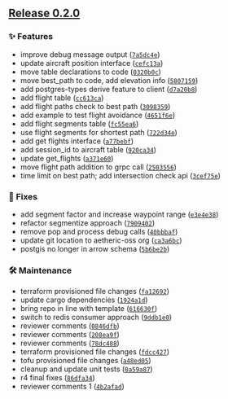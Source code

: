 ## [Release 0.2.0](https://github.com/aetheric-oss/svc-gis/releases/tag/v0.2.0)

### ✨ Features

- improve debug message output ([`7a5dc4e`](https://github.com/aetheric-oss/svc-gis/commit/7a5dc4e390ff60c58d5cd568442be3cc0e1ce11c))
- update aircraft position interface ([`cefc13a`](https://github.com/aetheric-oss/svc-gis/commit/cefc13a1734e51e389909f06acb9b90ebf8fdb24))
- move table declarations to code ([`0320b0c`](https://github.com/aetheric-oss/svc-gis/commit/0320b0c1c8e0fb4f736de11b87be8733e6ac5c6c))
- move best_path to code, add elevation info ([`5807159`](https://github.com/aetheric-oss/svc-gis/commit/5807159f0fa3430ecdfe1ff6b45b32f564874ff1))
- add postgres-types derive feature to client ([`d7a20b8`](https://github.com/aetheric-oss/svc-gis/commit/d7a20b8dc86fb8c4652c6b871da533eab7efe68b))
- add flight table ([`cc613ca`](https://github.com/aetheric-oss/svc-gis/commit/cc613ca009c64a65a5cc2ebbd64825e0fa828cc5))
- add flight paths check to best path ([`3098359`](https://github.com/aetheric-oss/svc-gis/commit/3098359dac61b533b4c9c5fbb58d2624d59fcbe7))
- add example to test flight avoidance ([`4651f6e`](https://github.com/aetheric-oss/svc-gis/commit/4651f6eb11e3c39fb3e9405c725d08678451e1f3))
- add flight segments table ([`fc55ea6`](https://github.com/aetheric-oss/svc-gis/commit/fc55ea662e817c783a8f3be0795f7310f7e9dd82))
- use flight segments for shortest path ([`722d34e`](https://github.com/aetheric-oss/svc-gis/commit/722d34ecd240ede23c0fad0ac2f9a4af7e66c837))
- add get flights interface ([`a77bebf`](https://github.com/aetheric-oss/svc-gis/commit/a77bebff8f71c59394c513ae1742f1c4acef23a1))
- add session_id to aircraft table ([`920ca34`](https://github.com/aetheric-oss/svc-gis/commit/920ca34bb25f8e9ce86919fd615291f3a2a8d382))
- update get_flights ([`a371e60`](https://github.com/aetheric-oss/svc-gis/commit/a371e601d063f3dee2c7b4128091aa4c194fb72d))
- move flight path addition to grpc call ([`2503556`](https://github.com/aetheric-oss/svc-gis/commit/2503556d268d3496d4fc80fa2ae8c3825a860cef))
- time limit on best path; add intersection check api ([`3cef75e`](https://github.com/aetheric-oss/svc-gis/commit/3cef75e5304a04ada0fea2d0d36bf74eff2677df))

### 🐛 Fixes

- add segment factor and increase waypoint range ([`e3e4e38`](https://github.com/aetheric-oss/svc-gis/commit/e3e4e38f2d7c8ba3c94354d16480fef98587f808))
- refactor segmentize approach ([`7909402`](https://github.com/aetheric-oss/svc-gis/commit/790940230623a30bae9bc1a8484143a40fb3aab4))
- remove pop and process debug calls ([`40bbbaf`](https://github.com/aetheric-oss/svc-gis/commit/40bbbaf5f8e7c11a0399074e8115cb34e3446852))
- update git location to aetheric-oss org ([`ca3a6bc`](https://github.com/aetheric-oss/svc-gis/commit/ca3a6bcb2edcca4bc390108c181c199b2f2c4743))
- postgis no longer in arrow schema ([`5b6be2b`](https://github.com/aetheric-oss/svc-gis/commit/5b6be2bf5215fbfa9d7b69242b443c72f2298d4a))

### 🛠 Maintenance

- terraform provisioned file changes ([`fa12692`](https://github.com/aetheric-oss/svc-gis/commit/fa12692783531f0cfc1fcd3a86318039969593f9))
- update cargo dependencies ([`1924a1d`](https://github.com/aetheric-oss/svc-gis/commit/1924a1dde77f5d32948ab51f22329e3af7b5ec2c))
- bring repo in line with template ([`616630f`](https://github.com/aetheric-oss/svc-gis/commit/616630f4cad29c7e63c68eff73f3392035d86f96))
- switch to redis consumer approach ([`9ddb1e0`](https://github.com/aetheric-oss/svc-gis/commit/9ddb1e0ad246491d004a35911ee1abac36433d5d))
- reviewer comments ([`0846dfb`](https://github.com/aetheric-oss/svc-gis/commit/0846dfb6de39162bef367ca775ff602305a8b0fd))
- reviewer comments ([`208ea9f`](https://github.com/aetheric-oss/svc-gis/commit/208ea9f19d9c58fd9d971792242d17f2a1b0b87e))
- reviewer comments ([`78dc488`](https://github.com/aetheric-oss/svc-gis/commit/78dc488d42d058a363186d6088d28981cfb97245))
- terraform provisioned file changes ([`fdcc427`](https://github.com/aetheric-oss/svc-gis/commit/fdcc427cd36ef27aaee7855bd1b2696760b84779))
- tofu provisioned file changes ([`a48ed05`](https://github.com/aetheric-oss/svc-gis/commit/a48ed05666630f82918789c6b8afde36e0536705))
- cleanup and update unit tests ([`0a59a87`](https://github.com/aetheric-oss/svc-gis/commit/0a59a8744b6d7f5ec77afacbdcb39d7a40eb9cd3))
- r4 final fixes ([`86dfa34`](https://github.com/aetheric-oss/svc-gis/commit/86dfa3487b200388cf54d390674c173a22ab380d))
- reviewer comments 1 ([`4b2afad`](https://github.com/aetheric-oss/svc-gis/commit/4b2afad046bb3b064a6c75b4ae02743dce94336f))

